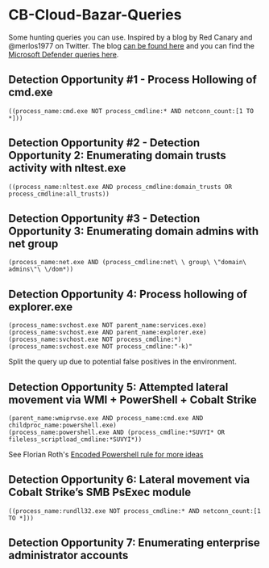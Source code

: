 # CB-Cloud-Bazar-Queries
Some hunting queries you can use. 
Inspired by a blog by Red Canary and @merlos1977 on Twitter. The blog [can be found here](https://redcanary.com/blog/how-one-hospital-thwarted-a-ryuk-ransomware-outbreak/) and you can find the [Microsoft Defender queries here](https://github.com/gmellini/Microsoft-Defender-Security-Center-Hunting-Queries).

## Detection Opportunity #1 - Process Hollowing of cmd.exe
```((process_name:cmd.exe NOT process_cmdline:* AND netconn_count:[1 TO *]))```

## Detection Opportunity #2 - Detection Opportunity 2: Enumerating domain trusts activity with nltest.exe
```((process_name:nltest.exe AND process_cmdline:domain_trusts OR process_cmdline:all_trusts))```

## Detection Opportunity #3 - Detection Opportunity 3: Enumerating domain admins with net group
```(process_name:net.exe AND (process_cmdline:net\ \ group\ \"domain\ admins\"\ \/dom*))```

## Detection Opportunity 4: Process hollowing of explorer.exe
```
(process_name:svchost.exe NOT parent_name:services.exe)
(process_name:svchost.exe AND parent_name:explorer.exe)
(process_name:svchost.exe NOT process_cmdline:*)
(process_name:svchost.exe NOT process_cmdline:"-k)"
```
Split the query up due to potential false positives in the environment. 

## Detection Opportunity 5: Attempted lateral movement via WMI + PowerShell + Cobalt Strike
```
(parent_name:wmiprvse.exe AND process_name:cmd.exe AND childproc_name:powershell.exe)
(process_name:powershell.exe AND (process_cmdline:*SUVYI* OR fileless_scriptload_cmdline:*SUVYI*))
```
See Florian Roth's [Encoded Powershell rule for more ideas](https://github.com/Neo23x0/sigma/blob/master/rules/windows/process_creation/win_susp_powershell_enc_cmd.yml)

## Detection Opportunity 6: Lateral movement via Cobalt Strike’s SMB PsExec module
```((process_name:rundll32.exe NOT process_cmdline:* AND netconn_count:[1 TO *]))```

## Detection Opportunity 7: Enumerating enterprise administrator accounts
